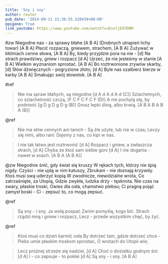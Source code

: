 ```yaml
---
title: 'Sny i sny'
author: reuter
pub_date: '2014-09-11 21:36:55.520439+00:00'
epigone: True
link_youtube: https://www.youtube.com/watch?v=EnstjE97DNM
---
```


#zw
Niegodne nas - za sprawy błahe [A B A]
(Drobnych utrapień lichy towar) [A B A]
Płacić rozpaczą, gniewem, strachem, [A B A]
Zużywać w kłótniach cenne słowa, [A B A]
By, kiedy przyjdzie pora na nie - [d]
Na strach prawdziwy, gniew i rozpacz [d A]
Ujrzeć, że nie jesteśmy w stanie [A B A]
Wielkim wyznaniom sprostać. [A B A]
Bo roztrwonione zrywów skarby, [d]
Słów dźwięcznych - pogryzione złoto; [d A]
Byle nas szalbierz bierze w karby [A B A]
Smakując swój słowotok. [A B A] 

#ref
>Nie ma spraw błahych, są niegodne [d A d A d A d (C)]
>Szlachetnych, co szlachetność czczą, [F C F C F C F (D)]
>A nie pochylą się, by podnieść [g D g D g D g (B)]
>Grosz lepki śliną, albo krwią. [A B A B A B A (B)]

@ref
>Nie ma słów cennych ani tanich -
>Są źle użyte, lub nie w czas;
>Leczy się nimi, albo rani:
>Dajemy z nas, co kipi w nas.

>I nie tak łatwo jest roztrwonić [d A]
>Rozpacz i gniew, a zwłaszcza strach, [d A]
>Chyba że ktoś sam siebie goni [d A]
>I nie dogania - nawet w snach. [A B A (A B A)]

@zw
Niegodnie śnić, gdy świat się kruszy
W rękach tych, którzy nie śpią nigdy.
Czyści - nie ujdą w nim katuszy,
Zbrukani - nie doznają krzywdy.
Ktoś musi swą uderzyć kopią
W zwodnicze, niewidzialne wrota,
Co zatrzaśnięte, za Utopią,
Gdzie zwykła, ludzka drży - tęsknota.
Nie czas na swary, płaskie troski,
Owies dla osła, chamstwo plebsu;
Ci pragną pojąć zamysł boski -
Ci - zepsuć to, co mogą zepsuć.

@ref
>Są sny - i sny, Ja wolę pospać
>Zanim pomyślę, kogo bić.
>Strach rządzi mną i gniew i rozpacz,
>Lecz - przede wszystkim chęć, by żyć.

@ref
>Ktoś musi co dzień karmić osła
>By dotrzeć tam, gdzie dotrzeć chce -
>Plebs umie płaskim troskom sprostać,
>O wrotach do Utopii wie;

>Lecz próżnej strzeże się nadziei, [d A]
>Choć o dostatku godnym śni: [d A]
>I - co zepsuje - to poklei [d A]
>Są sny - i sny. [A B A]
